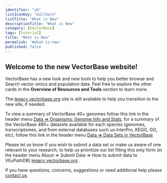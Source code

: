 ```yaml
---
identifier: "vb"
listIconKey: "bullhorn"
listTitle: "What is New"
descriptionTitle: "What is New"
category: [VectorBase]
tags: [tutorial]
title: "What is New"
permalink: '#what-is-new'
published: false
---
```


<h2>Welcome to the new VectorBase website!</h2>

<p>VectorBase has a new look and new tools to help you better browse and Search vector omics and population data.  Feel free to explore the other cards in the <b>Overview of Resources and Tools</b> section to learn more.</p>

<p>The <a href="https://legacy.vectorbase.org">legacy vectorbase.org</a> site is still available to help you transition to the new site, if needed.</p>

<p>To view a summary of VectorBase 40+ genomes follow this link in the header menu
  <a href="https://vectorbase.org/vectorbase/app/search/organism/GenomeDataTypes/result">Data => Organisms: Genome Info and Stats</a>,
  for a summary of the VectorBase 480+ datasets available for each species (genomes, transcriptomes, and from external databases such us InterPro, KEGG, GO, etc), follow this link in the header menu <a href="/a/app/search/organism/GenomeDataTypes/result">Data => Data Sets in VectorBase</a> </p>

<p>Please let us know if you wish to submit a data set or make us aware of one relevant to your research, to help us prioritize our list filling this only form (in the header menu About => Submit Data => How to submit data to VEuPathDB)
  <a href="https://vectorbase.org/vectorbase/app/static-content/dataSubmission.html">legacy vectorbase.org</a>
  .</p>

<p>If you have questions, concerns, suggestions or need additional help please <a href="/a/app/contact-us">contact us</a>.</p>  
